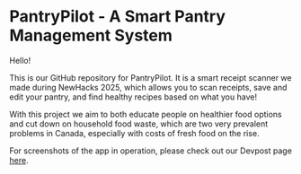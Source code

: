 # PantryPilot - A Smart Pantry Management System

Hello!

This is our GitHub repository for PantryPilot. It is a smart receipt scanner we made during NewHacks 2025, which allows you to scan receipts, save and edit your pantry, and find healthy recipes based on what you have!

With this project we aim to both educate people on healthier food options and cut down on household food waste, which are two very prevalent problems in Canada, especially with costs of fresh food on the rise.

For screenshots of the app in operation, please check out our Devpost page [here](https://devpost.com/software/pantrypilot-n7wmdp).
